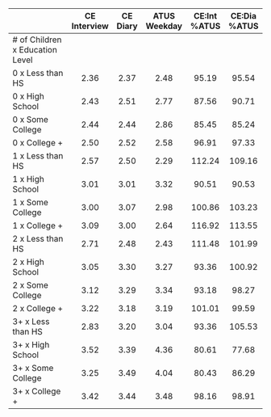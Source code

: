 
|                      | CE<br>Interview |  CE<br>Diary | ATUS<br>Weekday | CE:Int<br>%ATUS | CE:Dia<br>%ATUS |
| -------------------- | :----------: | :----------: | :----------: | :----------: | :----------: |
| # of Children x Education Level |              |              |              |              |              |
| 0 x Less than HS     |         2.36 |         2.37 |         2.48 |        95.19 |        95.54 |
| 0 x High School      |         2.43 |         2.51 |         2.77 |        87.56 |        90.71 |
| 0 x Some College     |         2.44 |         2.44 |         2.86 |        85.45 |        85.24 |
| 0 x College +        |         2.50 |         2.52 |         2.58 |        96.91 |        97.33 |
| 1 x Less than HS     |         2.57 |         2.50 |         2.29 |       112.24 |       109.16 |
| 1 x High School      |         3.01 |         3.01 |         3.32 |        90.51 |        90.53 |
| 1 x Some College     |         3.00 |         3.07 |         2.98 |       100.86 |       103.23 |
| 1 x College +        |         3.09 |         3.00 |         2.64 |       116.92 |       113.55 |
| 2 x Less than HS     |         2.71 |         2.48 |         2.43 |       111.48 |       101.99 |
| 2 x High School      |         3.05 |         3.30 |         3.27 |        93.36 |       100.92 |
| 2 x Some College     |         3.12 |         3.29 |         3.34 |        93.18 |        98.27 |
| 2 x College +        |         3.22 |         3.18 |         3.19 |       101.01 |        99.59 |
| 3+ x Less than HS    |         2.83 |         3.20 |         3.04 |        93.36 |       105.53 |
| 3+ x High School     |         3.52 |         3.39 |         4.36 |        80.61 |        77.68 |
| 3+ x Some College    |         3.25 |         3.49 |         4.04 |        80.43 |        86.29 |
| 3+ x College +       |         3.42 |         3.44 |         3.48 |        98.16 |        98.91 |

